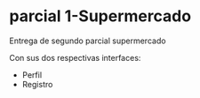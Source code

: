 # parcial 1-Supermercado
 Entrega de segundo parcial supermercado

Con sus dos respectivas interfaces:
* Perfil 
* Registro